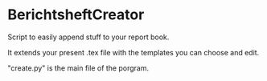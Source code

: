 # BerichtsheftCreator
Script to easily append stuff to your report book.

It extends your present .tex file with the templates you can choose and edit.

"create.py" is the main file of the porgram.
